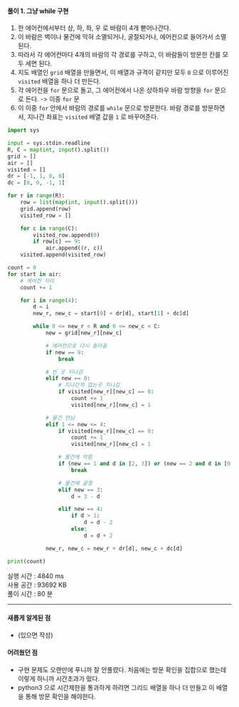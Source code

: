 #### 풀이 1. 그냥 while 구현

1. 한 에어컨에서부터 상, 하, 좌, 우 로 바람이 4개 뻗어나간다.
2. 이 바람은 벽이나 물건에 막혀 소멸되거나, 굴절되거나, 에어컨으로 들어가서 소멸된다. 
3. 따라서 각 에어컨마다 4개의 바람의 각 경로를 구하고, 이 바람들이 방문한 칸를 모두 세면 된다.
4. 지도 배열인 `grid` 배열을 만들면서, 이 배열과 규격이 같지만 모두 `0` 으로 이루어진 `visited` 배열을 하나 더 만든다.
5. 각 에어컨을 `for` 문으로 돌고, 그 에어컨에서 나온 상하좌우 바람 방향을 `for` 문으로 돈다. -> 이중 `for` 문
6. 이 이중 `for` 안에서 바람의 경로를 `while` 문으로 방문한다. 바람 경로를 방문하면서, 지나간 좌표는 `visited` 배열 값을 `1` 로 바꾸어준다.


```python
import sys

input = sys.stdin.readline
R, C = map(int, input().split())
grid = []
air = []
visited = []
dr = [-1, 1, 0, 0]
dc = [0, 0, -1, 1]

for r in range(R):
    row = list(map(int, input().split()))
    grid.append(row)
    visited_row = []

    for c in range(C):
        visited_row.append(0)
        if row[c] == 9:
            air.append((r, c))
    visited.append(visited_row)

count = 0
for start in air:
    # 에어컨 자리
    count += 1

    for i in range(4):
        d = i
        new_r, new_c = start[0] + dr[d], start[1] + dc[d]

        while 0 <= new_r < R and 0 <= new_c < C:
            new = grid[new_r][new_c]

            # 에어컨으로 다시 돌아옴
            if new == 9:
                break

            # 빈 곳 지나감
            elif new == 0:
                # 지나간적 없는곳 지나감
                if visited[new_r][new_c] == 0:
                    count += 1
                    visited[new_r][new_c] = 1

            # 물건 만남
            elif 1 <= new <= 4:
                if visited[new_r][new_c] == 0:
                    count += 1
                    visited[new_r][new_c] = 1

                # 물건에 막힘
                if (new == 1 and d in [2, 3]) or (new == 2 and d in [0, 1]):
                    break

                # 물건에 굴절
                elif new == 3:
                    d = 3 - d

                elif new == 4:
                    if d > 1:
                        d = d - 2
                    else:
                        d = d + 2

            new_r, new_c = new_r + dr[d], new_c + dc[d]

print(count)

```


실행 시간 : 4840 ms    
사용 공간 : 93692 KB  
풀이 시간 : 80 분  

--- 

#### 새롭게 알게된 점
  + (있으면 작성)

#### 어려웠던 점
  + 구현 문제도 오랜만에 푸니까 잘 안풀렸다. 처음에는 방문 확인을 집합으로 했는데 이렇게 하니까 시간초과가 떴다.
  + python3 으로 시간제한을 통과하게 하려면 그리드 배열을 하나 더 만들고 이 배열을 통해 방문 확인을 해야한다.
    
